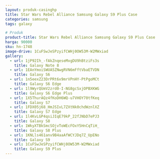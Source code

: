 ```yaml
---
layout: produk-casinghp
title: Star Wars Rebel Alliance Samsung Galaxy S9 Plus Case
categories: samsung
tags: galaxy

# Produk
product-title: Star Wars Rebel Alliance Samsung Galaxy S9 Plus Case
harga: 90000
sku: hn-1748
image-drive: 1CuFSwJeSPzyifCWHj0OW53M-W2MWxiad
gallery:
  - url: 1jP92Ih_-fAkZnqeseMxgDU9hBtziFs3s
    title: Galaxy Note 8
  - url: 1EAnYmoiSWUA5ZNwgRVN6mFftVbaETVDN
    title: Galaxy S6
  - url: 1n5eexZ23DrPRt6x9mrVPnHY-PtPgoMCt
    title: Galaxy S6 Edge
  - url: 1l9WyrQUmV2zrd0-I-NG8gcSxjOPBXKWG
    title: Galaxy S6 Edge Plus
  - url: 1X5ThurAQz4fKoDH6WQ-u7VHOY70tfKeq
    title: Galaxy S7
  - url: 1FDX05j68_HmJSIvL7ZXtNk0chdWznlXZ
    title: Galaxy S7 Edge
  - url: 1l4KvLGP4qsiJIqE79kP_22fJNbD7ePJ3
    title: Galaxy S8
  - url: 1WkyXTBkSmcSOjvToWEcFOxY5HnCqTiH_
    title: Galaxy S8 Plus
  - url: 1KNLls461anv9B4aaAfWCYJDq7Z_UpENo
    title: Galaxy S9
  - url: 1CuFSwJeSPzyifCWHj0OW53M-W2MWxiad
    title: Galaxy S9 Plus
---
```

